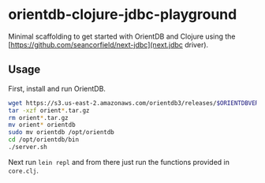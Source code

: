 # orientdb-clojure-jdbc-playground

Minimal scaffolding to get started with OrientDB and Clojure using the [https://github.com/seancorfield/next-jdbc](next.jdbc driver).

## Usage

First, install and run OrientDB.

```bash
wget https://s3.us-east-2.amazonaws.com/orientdb3/releases/$ORIENTDBVERSION/orientdb-$ORIENTDBVERSION.tar.gz
tar -xzf orient*.tar.gz
rm orient*.tar.gz
mv orient* orientdb
sudo mv orientdb /opt/orientdb
cd /opt/orientdb/bin
./server.sh
```

Next run `lein repl` and from there just run the functions provided in `core.clj`.